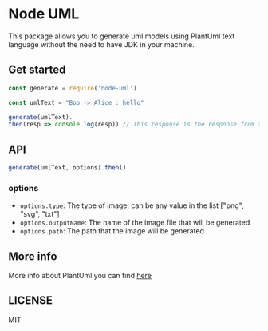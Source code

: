 # Node UML

This package allows you to generate uml models using PlantUml text language
without the need to have JDK in your machine.

## Get started

```js
const generate = require('node-uml')

const umlText = "Bob -> Alice : hello"

generate(umlText).
then(resp => console.log(resp)) // This response is the response from the PlantUml server when requesting the image
```

## API

```js
generate(umlText, options).then()
```

### options

- `options.type`: The type of image, can be any value in the list  ["png", "svg", "txt"]
- `options.outputName`: The name of the image file that will be generated
- `options.path`: The path that the image will be generated

## More info
More info about PlantUml you can find [here](http://www.plantuml.com/)

## LICENSE
MIT
